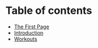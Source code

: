 # Table of contents

* [The First Page](README.md)
* [Introduction](introduction.md)
* [Workouts](workouts.md)

